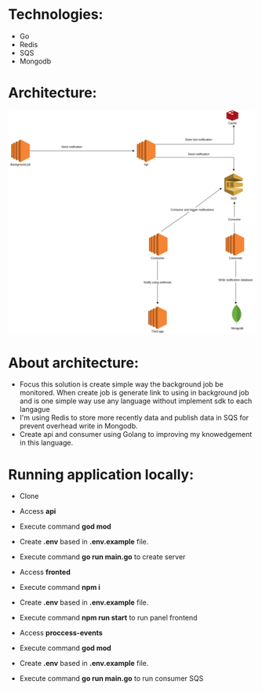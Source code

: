 Technologies:
==============

- Go
- Redis
- SQS
- Mongodb

Architecture:
==============
![alt text](architecture.png "Title")


About architecture:
======================

 - Focus this solution is create simple way the background job be monitored. When create job is generate link to using in background job and is one simple way use any language without implement sdk to each langague
 - I'm using Redis to store more recently data and publish data in SQS for prevent overhead write in Mongodb.
 - Create api and consumer using Golang to improving my knowedgement in this language.

Running application locally:
=================================
- Clone
- Access **api**
- Execute command **god mod**
- Create **.env** based in **.env.example** file.
- Execute command **go run main.go** to create server

- Access **fronted**
- Execute command **npm i**
- Create **.env** based in **.env.example** file.
- Execute command **npm run start** to run panel frontend

- Access **proccess-events**
- Execute command **god mod**
- Create **.env** based in **.env.example** file.
- Execute command **go run main.go** to run consumer SQS